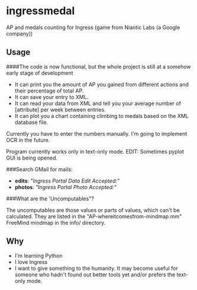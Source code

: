 ingressmedal
============

AP and medals counting for Ingress (game from Niantic Labs (a Google company))

Usage
---------

####The code is now functional, but the whole project is still at a somehow early stage of development

 * It can print you the amount of AP you gained from different actions and their percentage of total AP.
 * It can save your entry to XML.
 * It can read your data from XML and tell you your average number of [attribute] per week between entries.
 * It can plot you a chart containing climbing to medals based on the XML database file.

Currently you have to enter the numbers manually. I'm going to implement OCR in the future.

Program currently works only in text-only mode.
EDIT: Sometimes pyplot GUI is being opened.

###Search GMail for mails:
 * **edits**: *"Ingress Portal Data Edit Accepted:"*
 * **photos**: *"Ingress Portal Photo Accepted:"*
 
###What are the 'Uncomputables"?

The uncomputables are those values or parts of values, which can't be calculated. They are listed in the "AP-whereitcomesfrom-mindmap.mm" FreeMind mindmap in the info/ directory.

Why
---------

 * I'm learning Python
 * I love Ingress
 * I want to give something to the humanity. It may become useful for someone who hadn't found out better tools yet and/or prefers the text-only mode.
